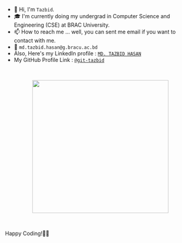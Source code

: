 - 👋 Hi, I'm `Tazbid`.
- 🎓 I'm currently doing my undergrad in Computer Science and Engineering (CSE) at BRAC University.
- 📫 How to reach me ... well, you can sent me email if you want to contact with me.
- 📧 `md.tazbid.hasan@g.bracu.ac.bd`
- Also, Here's my LinkedIn profile : [`MD. TAZBID HASAN`](https://www.linkedin.com/in/md-tazbid-hasan/)
- My GitHub Profile Link : [`@git-tazbid`](https://github.com/git-tazbid)

<!---
    
--->
<br>
<p align="center">
  <img width="360" height="350" src="https://user-images.githubusercontent.com/115063167/206525203-3e4db387-ca7c-440b-a1c8-c049fd95407a.jpg">
</p>
<br>



Happy Coding!👨‍💻
